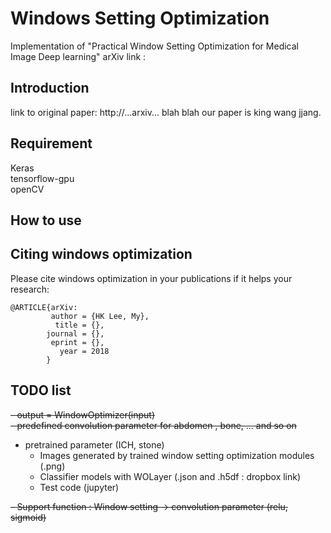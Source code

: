 # Windows Setting Optimization
Implementation of "Practical Window Setting Optimization for Medical Image Deep learning"
arXiv link :  

## Introduction
link to original paper: http://...arxiv...
blah blah our paper is king wang jjang.

## Requirement
Keras  
tensorflow-gpu  
openCV  


  
## How to use

## Citing windows optimization
Please cite windows optimization in your publications if it helps your research:

```
@ARTICLE{arXiv:
         author = {HK Lee, My},
          title = {},
        journal = {},
         eprint = {}, 
           year = 2018
        }
```

## TODO list
~~- output = WindowOptimizer(input)~~  
~~- predefined convolution parameter for abdomen , bone, ... and so on~~  
- pretrained parameter (ICH, stone)
  - Images generated by trained window setting optimization modules (.png)
  - Classifier models with WOLayer (.json and .h5df : dropbox link)
  - Test code (jupyter)
  
~~- Support function : Window setting -> convolution parameter (relu, sigmoid)~~  

